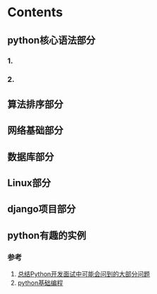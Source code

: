 # **Contents**
## python核心语法部分
### 1.
### 2.


## 算法排序部分

## 网络基础部分

## 数据库部分

## Linux部分

## django项目部分

## python有趣的实例


### 参考
1. [总结Python开发面试中可能会问到的大部分问题](http://mp.weixin.qq.com/s/aRVP-ArvuxXtSvUxbJE7Ww)
2. [python基础编程](https://github.com/taizilongxu/interview_python.git)